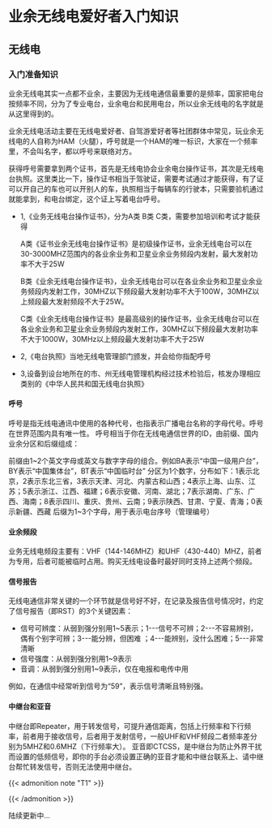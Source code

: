 # 业余无线电爱好者入门知识




## 无线电

### 入门准备知识

业余无线电其实一点都不业余，主要因为无线电通信最重要的是频率，国家把电台按频率不同，分为了专业电台，业余电台和民用电台，所以业余无线电的名字就是从这里得到的。

业余无线电活动主要在无线电爱好者、自驾游爱好者等社团群体中常见，玩业余无线电的人自称为HAM（火腿），呼号就是一个HAM的唯一标识，大家在一个频率里，不会叫名字，都以呼号来联络对方。

获得呼号需要拿到两个证书，首先是无线电协会业余电台操作证书，其次是无线电台执照。这里类比一下，操作证书相当于驾驶证，需要考试通过才能获得，有了证可以开自己的车也可以开别人的车，执照相当于每辆车的行驶本，只需要验机通过就能拿到，和电台绑定，这个证上写着电台呼号。

* 1,《业务无线电台操作证书》，分为A类 B类 C类，需要参加培训和考试才能获得


     A类《证书业余无线电台操作证书》是初级操作证书，业余无线电台可以在30-3000MHZ范围内的各业余业务和卫星业余业务频段内发射，最大发射功率不大于25W

     B类《业余无线电台操作证书》，业余无线电台可以在各业余业务和卫星业余业务频段内发射工作，30MHZ以下频段最大发射功率不大于100W，30MHZ以上频段最大发射频段不大于25W。

     C类《业余无线电台操作证书》是最高级别的操作证书，业余无线电台可以在各业余业务和卫星业余业务频段内发射工作，30MHZ以下频段最大发射功率不大于1000W，30MHz以上频段最大发射功率不大于25W

* 2,《电台执照》当地无线电管理部门颁发，并会给你指配呼号

* 3,设备到设台地所在的市、州无线电管理机构经过技术检验后，核发办理相应类别的《中华人民共和国无线电台执照》

#### 呼号
呼号是指无线电通讯中使用的各种代号，也指表示广播电台名称的字母代号。呼号在世界范围内具有唯一性。
呼号相当于你在无线电通信世界的ID，由前缀、国内业余分区和后缀组成：

前缀由1~2个英文字母或英文与数字字母的组合。例如BA表示“中国一级用户台”，BY表示“中国集体台”，BT表示“中国临时台”
分区为1个数字，分布如下：1表示北京，2表示东北三省，3表示天津、河北、内蒙古和山西；4表示上海、山东、江苏；5表示浙江、江西、福建；6表示安徽、河南、湖北；7表示湖南、广东、广西、海南；8表示四川、重庆、贵州、云南；9表示陕西、甘肃、宁夏、青海；0表示新疆、西藏
后缀为1~3个字母，用于表示电台序号（管理编号）

#### 业余频段
业务无线电频段主要有：VHF（144-146MHZ）和UHF（430-440）MHZ，前者为专用，后者可能被临时占用。购买无线电设备时最好同时支持上述两个频段。

#### 信号报告
无线电通信非常关键的一个环节就是信号好不好，在记录及报告信号情况时，约定了信号报告（即RST）的3个关键因素：

* 信号可辨度：从弱到强分别用1~5表示；1---信号不可辨；2---不容易辨别，偶有个别字可辨；3---能分辨，但困难 ；4---能辨别，没什么困难；5---非常清晰
* 信号强度：从弱到强分别用1~9表示
* 音调：从弱到强分别用1~9表示，仅在电报和电传中用

例如，在通信中经常听到信号为“59”，表示信号清晰且特别强。

#### 中继台和亚音
中继台即Repeater，用于转发信号，可提升通信距离，包括上行频率和下行频率，前者用于接收信号，后者用于发射信号，一般UHF和VHF频段二者频率差分别为5MHZ和0.6MHZ（下行频率大）。 亚音即CTCSS，是中继台为防止外界干扰而设置的低频信号，即你的手台必须设置正确的亚音才能和中继台联系上、请中继台帮忙转发信号，否则无法使用中继台。







{{< admonition note "T1" >}}

{{< /admonition >}}

陆续更新中...


